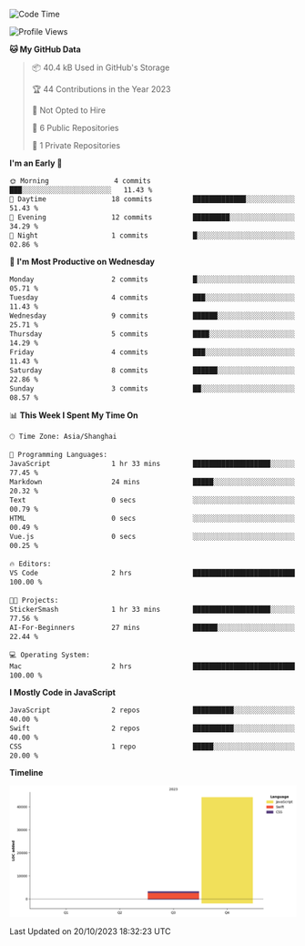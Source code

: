 <!--
**PascalDai/PascalDai** is a ✨ _special_ ✨ repository because its `README.md` (this file) appears on your GitHub profile.

Here are some ideas to get you started:

- 🔭 I’m currently working on ...
- 🌱 I’m currently learning ...
- 👯 I’m looking to collaborate on ...
- 🤔 I’m looking for help with ...
- 💬 Ask me about ...
- 📫 How to reach me: ...
- 😄 Pronouns: ...
- ⚡ Fun fact: ...
-->

<!--START_SECTION:waka-->
![Code Time](http://img.shields.io/badge/Code%20Time-9%20hrs%2037%20mins-blue)

![Profile Views](http://img.shields.io/badge/Profile%20Views-0-blue)

**🐱 My GitHub Data** 

> 📦 40.4 kB Used in GitHub's Storage 
 > 
> 🏆 44 Contributions in the Year 2023
 > 
> 🚫 Not Opted to Hire
 > 
> 📜 6 Public Repositories 
 > 
> 🔑 1 Private Repositories 
 > 
**I'm an Early 🐤** 

```text
🌞 Morning                4 commits           ███░░░░░░░░░░░░░░░░░░░░░░   11.43 % 
🌆 Daytime                18 commits          █████████████░░░░░░░░░░░░   51.43 % 
🌃 Evening                12 commits          █████████░░░░░░░░░░░░░░░░   34.29 % 
🌙 Night                  1 commits           █░░░░░░░░░░░░░░░░░░░░░░░░   02.86 % 
```
📅 **I'm Most Productive on Wednesday** 

```text
Monday                   2 commits           █░░░░░░░░░░░░░░░░░░░░░░░░   05.71 % 
Tuesday                  4 commits           ███░░░░░░░░░░░░░░░░░░░░░░   11.43 % 
Wednesday                9 commits           ██████░░░░░░░░░░░░░░░░░░░   25.71 % 
Thursday                 5 commits           ████░░░░░░░░░░░░░░░░░░░░░   14.29 % 
Friday                   4 commits           ███░░░░░░░░░░░░░░░░░░░░░░   11.43 % 
Saturday                 8 commits           ██████░░░░░░░░░░░░░░░░░░░   22.86 % 
Sunday                   3 commits           ██░░░░░░░░░░░░░░░░░░░░░░░   08.57 % 
```


📊 **This Week I Spent My Time On** 

```text
🕑︎ Time Zone: Asia/Shanghai

💬 Programming Languages: 
JavaScript               1 hr 33 mins        ███████████████████░░░░░░   77.45 % 
Markdown                 24 mins             █████░░░░░░░░░░░░░░░░░░░░   20.32 % 
Text                     0 secs              ░░░░░░░░░░░░░░░░░░░░░░░░░   00.79 % 
HTML                     0 secs              ░░░░░░░░░░░░░░░░░░░░░░░░░   00.49 % 
Vue.js                   0 secs              ░░░░░░░░░░░░░░░░░░░░░░░░░   00.25 % 

🔥 Editors: 
VS Code                  2 hrs               █████████████████████████   100.00 % 

🐱‍💻 Projects: 
StickerSmash             1 hr 33 mins        ███████████████████░░░░░░   77.56 % 
AI-For-Beginners         27 mins             ██████░░░░░░░░░░░░░░░░░░░   22.44 % 

💻 Operating System: 
Mac                      2 hrs               █████████████████████████   100.00 % 
```

**I Mostly Code in JavaScript** 

```text
JavaScript               2 repos             ██████████░░░░░░░░░░░░░░░   40.00 % 
Swift                    2 repos             ██████████░░░░░░░░░░░░░░░   40.00 % 
CSS                      1 repo              █████░░░░░░░░░░░░░░░░░░░░   20.00 % 
```



**Timeline**

![Lines of Code chart](https://raw.githubusercontent.com/PascalDai/PascalDai/main/assets/bar_graph.png)


 Last Updated on 20/10/2023 18:32:23 UTC
<!--END_SECTION:waka-->
